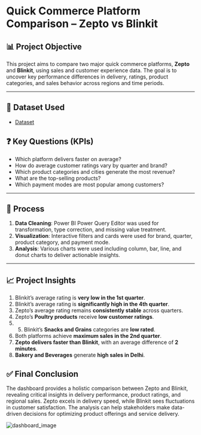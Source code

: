# Quick Commerce Platform Comparison – Zepto vs Blinkit

## 📊 Project Objective

This project aims to compare two major quick commerce platforms, **Zepto** and **Blinkit**, using sales and customer experience data. The goal is to uncover key performance differences in delivery, ratings, product categories, and sales behavior across regions and time periods.

---
## 🧾 Dataset Used
- <a href="https://github.com/Ritesh1831/Zepto-and-Blinkit-Comparison-Dashboard/blob/main/dataset.xlsx"> Dataset </a>

## ❓ Key Questions (KPIs)

- Which platform delivers faster on average?
- How do average customer ratings vary by quarter and brand?
- Which product categories and cities generate the most revenue?
- What are the top-selling products?
- Which payment modes are most popular among customers?


---

## 🔄 Process

1. **Data Cleaning**: Power BI Power Query Editor was used for transformation, type correction, and missing value treatment.
2. **Visualization**: Interactive filters and cards were used for brand, quarter, product category, and payment mode.
3. **Analysis**: Various charts were used including column, bar, line, and donut charts to deliver actionable insights.

---

## 📈 Project Insights

1. Blinkit’s average rating is **very low in the 1st quarter**.
2. Blinkit’s average rating is **significantly high in the 4th quarter**.
3. Zepto’s average rating remains **consistently stable** across quarters.
4. Zepto’s **Poultry products** receive **low customer ratings**.
5. 5. Blinkit’s **Snacks and Grains** categories are **low rated**.
6. Both platforms achieve **maximum sales in the 2nd quarter**.
7. **Zepto delivers faster than Blinkit**, with an average difference of **2 minutes**.
8. **Bakery and Beverages** generate **high sales in Delhi**.

## ✅ Final Conclusion

The dashboard provides a holistic comparison between Zepto and Blinkit, revealing critical insights in delivery performance, product ratings, and regional sales. Zepto excels in delivery speed, while Blinkit sees fluctuations in customer satisfaction. The analysis can help stakeholders make data-driven decisions for optimizing product offerings and service delivery.

![dashboard_image](https://github.com/user-attachments/assets/4f28772d-d2f6-462c-b4be-4a85d935ecd6)
